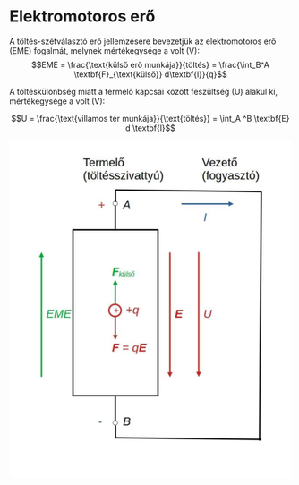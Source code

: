 # Elektromotoros erő

A töltés-szétválasztó erő jellemzésére bevezetjük az elektromotoros erő (EME) fogalmát, melynek mértékegysége a volt (V):
$$EME = \frac{\text{külső erő munkája}}{töltés} = \frac{\int_B^A \textbf{F}_{\text{külső}} d\textbf{l}}{q}$$

A töltéskülönbség miatt a termelő kapcsai között feszültség (U) alakul ki, mértékegysége a volt (V):

$$U = \frac{\text{villamos tér munkája}}{\text{töltés}} = \int_A ^B \textbf{E} d \textbf{l}$$

![alt text](./img/EME.png)